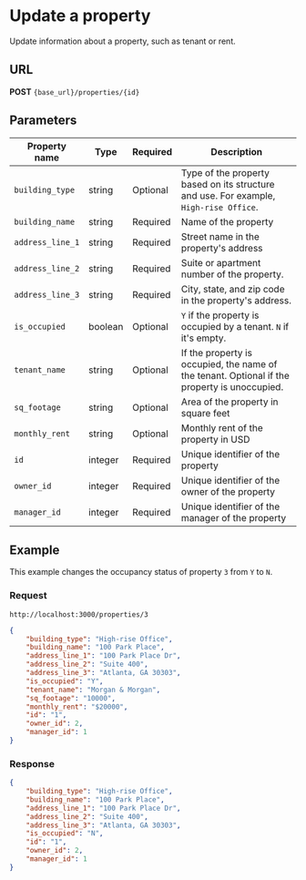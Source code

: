# Update a property

Update information about a property, such as tenant or rent.

## URL

**POST** `{base_url}/properties/{id}`

## Parameters

| Property name | Type | Required | Description |
|-------|--------|---------|---------|
| `building_type` | string | Optional | Type of the property based on its structure and use. For example, `High-rise Office`. |
| `building_name` |string | Required | Name of the property |
| `address_line_1` | string | Required | Street name in the property's address |
| `address_line_2` | string | Required | Suite or apartment number of the property. |
| `address_line_3` | string | Required | City, state, and zip code in the property's address. |
| `is_occupied` | boolean | Optional | `Y` if the property is occupied by a tenant. `N` if it's empty. |
| `tenant_name` | string | Optional | If the property is occupied, the name of the tenant. Optional if the property is unoccupied. |
| `sq_footage` | string |  Optional | Area of the property in square feet |
| `monthly_rent` | string |  Optional | Monthly rent of the property in USD |
| `id` | integer | Required | Unique identifier of the property |
| `owner_id` | integer | Required | Unique identifier of the owner of the property |
| `manager_id` | integer | Required | Unique identifier of the manager of the property |

## Example

This example changes the occupancy status of property `3` from `Y` to `N`.

### Request

```
http://localhost:3000/properties/3
```

```json
{
    "building_type": "High-rise Office",
    "building_name": "100 Park Place",
    "address_line_1": "100 Park Place Dr",
    "address_line_2": "Suite 400",
    "address_line_3": "Atlanta, GA 30303",
    "is_occupied": "Y",
    "tenant_name": "Morgan & Morgan",
    "sq_footage": "10000",
    "monthly_rent": "$20000",
    "id": "1",
    "owner_id": 2,
    "manager_id": 1
}
```

### Response

```json
{
    "building_type": "High-rise Office",
    "building_name": "100 Park Place",
    "address_line_1": "100 Park Place Dr",
    "address_line_2": "Suite 400",
    "address_line_3": "Atlanta, GA 30303",
    "is_occupied": "N",
    "id": "1",
    "owner_id": 2,
    "manager_id": 1
}
```
